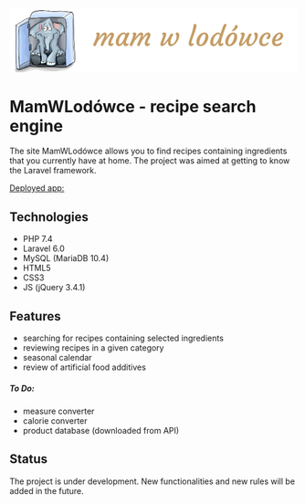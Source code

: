 ![Logo](./public/images/logo-ze-sloniem.png)

# MamWLodówce - recipe search engine

The site MamWLodówce allows you to find recipes containing ingredients that you currently have at home.
The project was aimed at getting to know the Laravel framework. 

[Deployed app: ](http://mamwlodowce.pamit.pl/ "Link do mamwlodowce.pamit.pl")

## Technologies

- PHP 7.4
- Laravel 6.0
- MySQL (MariaDB 10.4)
- HTML5
- CSS3
- JS (jQuery 3.4.1)

## Features

- searching for recipes containing selected ingredients
- reviewing recipes in a given category
- seasonal calendar
- review of artificial food additives

##### To Do:
- measure converter
- calorie converter
- product database (downloaded from API)

## Status

The project is under development. New functionalities and new rules will be added in the future.
